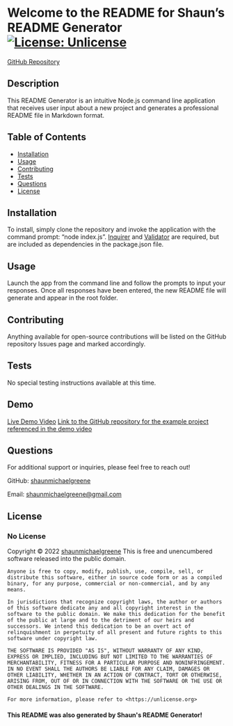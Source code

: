 
  # Welcome to the README for Shaun’s README Generator  [![License: Unlicense](https://img.shields.io/badge/license-Unlicense-blue.svg)](http://unlicense.org/)
    
  [GitHub Repository](github.com/shaunmichaelgreene/readme-generator)
  

  ## Description
  This README Generator is an intuitive Node.js command line application that receives user input about a new project and generates a professional README file in Markdown format. 

  ## Table of Contents
  * [Installation](#installation)
  * [Usage](#usage)
  * [Contributing](#contributing)
  * [Tests](#tests)
  * [Questions](#questions)
  * [License](#license)

  ## Installation
  To install, simply clone the repository and invoke the application with the command prompt: “node index.js”. [Inquirer](https://www.npmjs.com/package/inquirer) and [Validator](https://www.npmjs.com/package/validator) are required, but are included as dependencies in the package.json file. 

  ## Usage
  Launch the app from the command line and follow the prompts to input your responses. Once all responses have been entered, the new README file will generate and appear in the root folder. 

  ## Contributing
  Anything available for open-source contributions will be listed on the GitHub repository Issues page and marked accordingly.

  ## Tests
  No special testing instructions available at this time.

  ## Demo
  [Live Demo Video](https://drive.google.com/file/d/1Mctes7JrjVaxgfsg0VnkjMYtA338d5Mj/view)
  [Link to the GitHub repository for the example project referenced in the demo video](https://github.com/shaunmichaelgreene/nature-finder)

  ## Questions
  For additional support or inquiries, please feel free to reach out! 

  GitHub: [shaunmichaelgreene](https://github.com/shaunmichaelgreene)
  
  Email: shaunmichaelgreene@gmail.com

  ## License
  ### No License
  Copyright &copy; 2022 [shaunmichaelgreene](https://github.com/shaunmichaelgreene)
  This is free and unencumbered software released into the public domain.

    Anyone is free to copy, modify, publish, use, compile, sell, or
    distribute this software, either in source code form or as a compiled
    binary, for any purpose, commercial or non-commercial, and by any
    means.
    
    In jurisdictions that recognize copyright laws, the author or authors
    of this software dedicate any and all copyright interest in the
    software to the public domain. We make this dedication for the benefit
    of the public at large and to the detriment of our heirs and
    successors. We intend this dedication to be an overt act of
    relinquishment in perpetuity of all present and future rights to this
    software under copyright law.
    
    THE SOFTWARE IS PROVIDED "AS IS", WITHOUT WARRANTY OF ANY KIND,
    EXPRESS OR IMPLIED, INCLUDING BUT NOT LIMITED TO THE WARRANTIES OF
    MERCHANTABILITY, FITNESS FOR A PARTICULAR PURPOSE AND NONINFRINGEMENT.
    IN NO EVENT SHALL THE AUTHORS BE LIABLE FOR ANY CLAIM, DAMAGES OR
    OTHER LIABILITY, WHETHER IN AN ACTION OF CONTRACT, TORT OR OTHERWISE,
    ARISING FROM, OUT OF OR IN CONNECTION WITH THE SOFTWARE OR THE USE OR
    OTHER DEALINGS IN THE SOFTWARE.
    
    For more information, please refer to <https://unlicense.org>
    
    
#### This README was also generated by Shaun's README Generator!